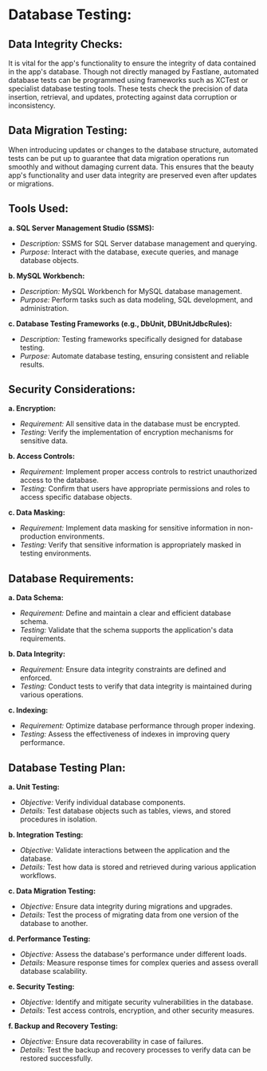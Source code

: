 # Database Testing:

## Data Integrity Checks:

It is vital for the app's functionality to ensure the integrity of data contained in the app's database. Though not directly managed by Fastlane, automated database tests can be programmed using frameworks such as XCTest or specialist database testing tools. These tests check the precision of data insertion, retrieval, and updates, protecting against data corruption or inconsistency.

## Data Migration Testing:

When introducing updates or changes to the database structure, automated tests can be put up to guarantee that data migration operations run smoothly and without damaging current data. This ensures that the beauty app's functionality and user data integrity are preserved even after updates or migrations.

## Tools Used:

**a. SQL Server Management Studio (SSMS):**
- *Description:* SSMS for SQL Server database management and querying.
- *Purpose:* Interact with the database, execute queries, and manage database objects.

**b. MySQL Workbench:**
- *Description:* MySQL Workbench for MySQL database management.
- *Purpose:* Perform tasks such as data modeling, SQL development, and administration.

**c. Database Testing Frameworks (e.g., DbUnit, DBUnitJdbcRules):**
- *Description:* Testing frameworks specifically designed for database testing.
- *Purpose:* Automate database testing, ensuring consistent and reliable results.

## Security Considerations:

**a. Encryption:**
- *Requirement:* All sensitive data in the database must be encrypted.
- *Testing:* Verify the implementation of encryption mechanisms for sensitive data.

**b. Access Controls:**
- *Requirement:* Implement proper access controls to restrict unauthorized access to the database.
- *Testing:* Confirm that users have appropriate permissions and roles to access specific database objects.

**c. Data Masking:**
- *Requirement:* Implement data masking for sensitive information in non-production environments.
- *Testing:* Verify that sensitive information is appropriately masked in testing environments.

## Database Requirements:

**a. Data Schema:**
- *Requirement:* Define and maintain a clear and efficient database schema.
- *Testing:* Validate that the schema supports the application's data requirements.

**b. Data Integrity:**
- *Requirement:* Ensure data integrity constraints are defined and enforced.
- *Testing:* Conduct tests to verify that data integrity is maintained during various operations.

**c. Indexing:**
- *Requirement:* Optimize database performance through proper indexing.
- *Testing:* Assess the effectiveness of indexes in improving query performance.

## Database Testing Plan:

**a. Unit Testing:**
- *Objective:* Verify individual database components.
- *Details:* Test database objects such as tables, views, and stored procedures in isolation.

**b. Integration Testing:**
- *Objective:* Validate interactions between the application and the database.
- *Details:* Test how data is stored and retrieved during various application workflows.

**c. Data Migration Testing:**
- *Objective:* Ensure data integrity during migrations and upgrades.
- *Details:* Test the process of migrating data from one version of the database to another.

**d. Performance Testing:**
- *Objective:* Assess the database's performance under different loads.
- *Details:* Measure response times for complex queries and assess overall database scalability.

**e. Security Testing:**
- *Objective:* Identify and mitigate security vulnerabilities in the database.
- *Details:* Test access controls, encryption, and other security measures.

**f. Backup and Recovery Testing:**
- *Objective:* Ensure data recoverability in case of failures.
- *Details:* Test the backup and recovery processes to verify data can be restored successfully.
